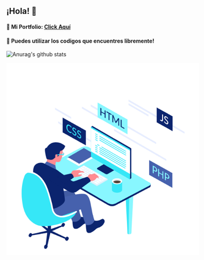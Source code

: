 ## ¡Hola! 🚀

#### 📌 Mi Portfolio: [Click Aquí](http://fiammamuscari.vercel.app) 
#### 📌 Puedes utilizar los codigos que encuentres libremente!

![Anurag's github stats](https://github-readme-stats.vercel.app/api?username=FiammaMuscari&show_icons=true&theme=radical)

![](img/typing.gif)
